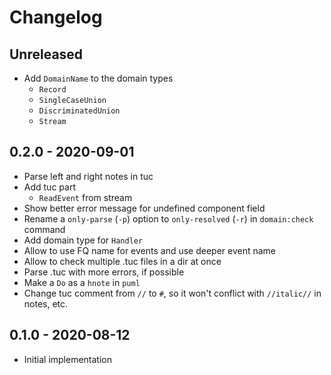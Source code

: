 # Changelog

<!-- There is always Unreleased section on the top. Subsections (Add, Changed, Fix, Removed) should be Add as needed. -->
## Unreleased
- Add `DomainName` to the domain types
    - `Record`
    - `SingleCaseUnion`
    - `DiscriminatedUnion`
    - `Stream`

## 0.2.0 - 2020-09-01
- Parse left and right notes in tuc
- Add tuc part
    - `ReadEvent` from stream
- Show better error message for undefined component field
- Rename a `only-parse` (`-p`) option to `only-resolved` (`-r`) in `domain:check` command
- Add domain type for `Handler`
- Allow to use FQ name for events and use deeper event name
- Allow to check multiple .tuc files in a dir at once
- Parse .tuc with more errors, if possible
- Make a `Do` as a `hnote` in `puml`
- Change tuc comment from `//` to `#`, so it won't conflict with `//italic//` in notes, etc.

## 0.1.0 - 2020-08-12
- Initial implementation

